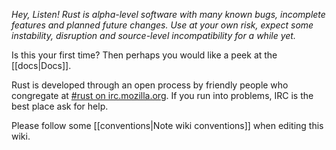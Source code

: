 *Hey, Listen! Rust is alpha-level software with many known bugs, incomplete features and planned future changes. Use at your own risk, expect some instability, disruption and source-level incompatibility for a while yet.*

Is this your first time? Then perhaps you would like a peek at the [[docs|Docs]].

Rust is developed through an open process by friendly people who congregate at [#rust on irc.mozilla.org][pound-rust]. If you run into problems, IRC is the best place ask for help.

Please follow some [[conventions|Note wiki conventions]] when editing this wiki.

[pound-rust]: http://chat.mibbit.com/?server=irc.mozilla.org&channel=%23rust